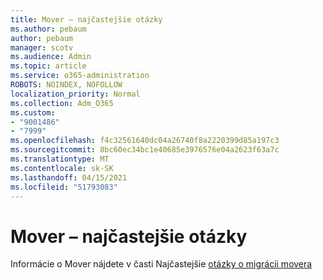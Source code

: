 ```yaml
---
title: Mover – najčastejšie otázky
ms.author: pebaum
author: pebaum
manager: scotv
ms.audience: Admin
ms.topic: article
ms.service: o365-administration
ROBOTS: NOINDEX, NOFOLLOW
localization_priority: Normal
ms.collection: Adm_O365
ms.custom:
- "9001486"
- "7999"
ms.openlocfilehash: f4c32561640dc04a26740f8a2220399d85a197c3
ms.sourcegitcommit: 8bc60ec34bc1e40685e3976576e04a2623f63a7c
ms.translationtype: MT
ms.contentlocale: sk-SK
ms.lasthandoff: 04/15/2021
ms.locfileid: "51793083"
---
```

# <a name="mover-faq"></a>Mover – najčastejšie otázky

Informácie o Mover nájdete v časti Najčastejšie [otázky o migrácii movera](https://docs.microsoft.com/sharepointmigration/mover-migration-faq)
